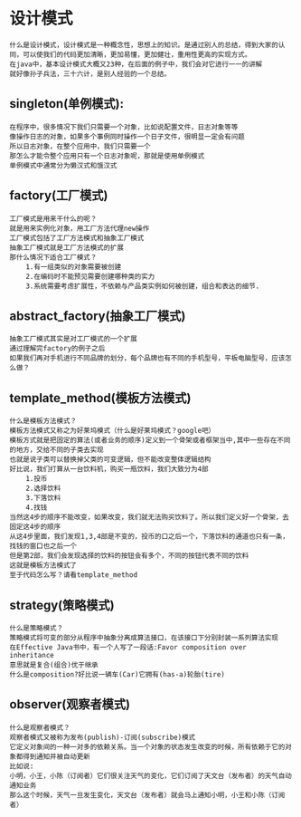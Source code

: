设计模式
========
	什么是设计模式，设计模式是一种概念性，思想上的知识。是通过别人的总结，得到大家的认同，可以使我们的代码更加清晰，更加易懂，更加健壮，重用性更高的实现方式。
	在java中，基本设计模式大概又23种，在后面的例子中，我们会对它进行一一的讲解
	就好像孙子兵法，三十六计，是别人经验的一个总结。
singleton(单例模式):
--------------------
	在程序中，很多情况下我们只需要一个对象，比如说配置文件，日志对象等等
	像操作日志的对象，如果多个事例同时操作一个日子文件，很明显一定会有问题
	所以日志对象，在整个应用中，我们只需要一个
	那怎么才能令整个应用只有一个日志对象呢，那就是使用单例模式
	单例模式中通常分为懒汉式和饿汉式
factory(工厂模式)
--------------------
	工厂模式是用来干什么的呢？
	就是用来实例化对象，用工厂方法代理new操作
	工厂模式包括了工厂方法模式和抽象工厂模式
	抽象工厂模式就是工厂方法模式的扩展
	那什么情况下适合工厂模式？
		1.有一组类似的对象需要被创建
		2.在编码时不能预见需要创建哪种类的实力
		3.系统需要考虑扩展性，不依赖与产品类实例如何被创建，组合和表达的细节.
abstract_factory(抽象工厂模式)
--------------------
	抽象工厂模式其实是对工厂模式的一个扩展
	通过理解完factory的例子之后
	如果我们再对手机进行不同品牌的划分，每个品牌也有不同的手机型号，平板电脑型号，应该怎么做？
template_method(模板方法模式)
--------------------
	什么是模板方法模式？
	模板方法模式又称之为好莱坞模式（什么是好莱坞模式？google吧）
	模板方式就是把固定的算法(或者业务的顺序)定义到一个骨架或者框架当中,其中一些存在不同的地方，交给不同的子类去实现
	也就是说子类可以替换掉父类的可变逻辑，但不能改变整体逻辑结构
	好比说，我们打算从一台饮料机，购买一瓶饮料，我们大致分为4部
		1.投币
		2.选择饮料
		3.下落饮料
		4.找钱
	当然这4步的顺序不能改变，如果改变，我们就无法购买饮料了。所以我们定义好一个骨架，去固定这4步的顺序
	从这4步里面，我们发现1,3,4部是不变的，投币的口之后一个，下落饮料的通道也只有一条，找钱的窗口也之后一个
	但是第2部，我们会发现选择的饮料的按钮会有多个，不同的按钮代表不同的饮料
	这就是模板方法模式了
	至于代码怎么写？请看template_method
strategy(策略模式)
-------------------
	什么是策略模式？
	策略模式将可变的部分从程序中抽象分离成算法接口，在该接口下分别封装一系列算法实现
	在Effective Java书中，有一个人写了一段话:Favor composition over inheritance
	意思就是复合(组合)优于继承
	什么是composition?好比说一辆车(Car)它拥有(has-a)轮胎(tire)
observer(观察者模式)
-------------------
	什么是观察者模式？
	观察者模式又被称为发布(publish)-订阅(subscribe)模式
	它定义对象间的一种一对多的依赖关系。当一个对象的状态发生改变的时候，所有依赖于它的对象都得到通知并被自动更新
	比如说:
	小明，小王，小陈（订阅者）它们很关注天气的变化，它们订阅了天文台（发布者）的天气自动通知业务
	那么这个时候，天气一旦发生变化，天文台（发布者）就会马上通知小明，小王和小陈（订阅者）
	